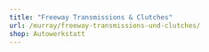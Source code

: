 ```yaml
---
title: "Freeway Transmissions & Clutches"
url: /murray/freeway-transmissions-und-clutches/
shop: Autowerkstatt
---
```

